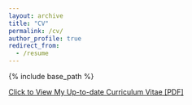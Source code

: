 ```yaml
---
layout: archive
title: "CV"
permalink: /cv/
author_profile: true
redirect_from:
  - /resume
---
```


{% include base_path %}

[Click to View My Up-to-date Curriculum Vitae [PDF]](../files/mingzhe-cv.pdf)

<!-- <embed src="../files/mingzhe-cv.pdf" width="650" height="1800" type='application/pdf'> -->